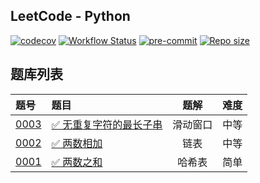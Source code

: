 ## LeetCode - Python

[![codecov](https://codecov.io/gh/shilin83/leetcode-python/graph/badge.svg?token=N6F3NPOQ5T)](https://codecov.io/gh/shilin83/leetcode-python)
[![Workflow Status](https://img.shields.io/github/actions/workflow/status/shilin83/leetcode-python/ci.yml?branch=main&style=flat-square&logo=github&label=CI)](https://github.com/shilin83/leetcode-python/actions)
[![pre-commit](https://img.shields.io/badge/pre--commit-enabled-brightgreen?logo=pre-commit)](https://github.com/pre-commit/pre-commit)
[![Repo size](https://img.shields.io/github/repo-size/shilin83/leetcode-python?style=flat-square&label=Repo%20size)](https://shields.io/badges/git-hub-repo-size)

## 题库列表

| 题号                                                                              | 题目                                                                                           |  题解  | 难度 |
|:--------------------------------------------------------------------------------|:---------------------------------------------------------------------------------------------|:----:|:--:|
| [0003](src/solutions/problem0003/longestSubstringWithoutRepeatingCharacters.py) | [✅ 无重复字符的最长子串](https://leetcode.cn/problems/longest-substring-without-repeating-characters/) | 滑动窗口 | 中等 |
| [0002](src/solutions/problem0002/addTwoNumbers.py)                              | [✅ 两数相加](https://leetcode.cn/problems/add-two-numbers/)                                      |  链表  | 中等 |
| [0001](src/solutions/problem0001/twoSum.py)                                     | [✅ 两数之和](https://leetcode.cn/problems/two-sum/)                                              | 哈希表  | 简单 |
